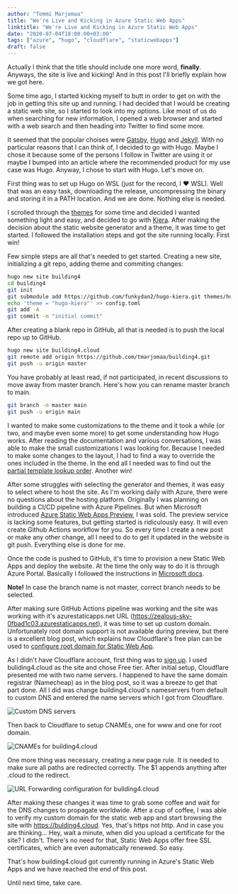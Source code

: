 ```yaml
---
author: "Tommi Marjomaa"
title: "We're Live and Kicking in Azure Static Web Apps"
linktitle: "We're Live and Kicking in Azure Static Web Apps"
date: "2020-07-04T18:00:00+03:00"
tags: ["azure", "hugo", "cloudflare", "staticwebapps"]
draft: false
---
```

Actually I think that the title should include one more word, **finally**. Anyways, the site is live and kicking! And in this post I'll briefly explain how we got here.

Some time ago, I started kicking myself to butt in order to get on with the job in getting this site up and running. I had decided that I would be creating a static web site, so I started to look into my options. Like most of us do when searching for new information, I opened a web browser and started with a web search and then heading into Twitter to find some more.

It seemed that the popular choises were [Gatsby](https://www.gatsbyjs.org/), [Hugo](https://gohugo.io) and [Jekyll](https://jekyllrb.com/). With no particular reasons that I can think of, I decided to go with Hugo. Maybe I chose it because some of the persons I follow in Twitter are using it or maybe I bumped into an article where the recommended product for my use case was Hugo. Anyway, I chose to start with Hugo. Let's move on.

First thing was to set up Hugo on WSL (just for the record, I :heart: WSL). Well that was an easy task, downloading the release, uncompressing the binary and storing it in a PATH location. And we are done. Nothing else is needed. 

I scrolled through the [themes](https://themes.gohugo.io) for some time and decided I wanted something light and easy, and decided to go with [Kiera](https://github.com/funkydan2/hugo-kiera). After making the decision about the static website generator and a theme, it was time to get started. I followed the installation steps and got the site running locally. First win!

Few simple steps are all that's needed to get started. Creating a new site, initializing a git repo, adding theme and commiting changes:  

```bash
hugo new site building4
cd building4
git init
git submodule add https://github.com/funkydan2/hugo-kiera.git themes/hugo-kiera
echo 'theme = "hugo-kiera"' >> config.toml
git add -A
git commit -m "initial commit"
```  

After creating a blank repo in GitHub, all that is needed is to push the local repo up to GitHub.

```bash
hugo new site building4.cloud
git remote add origin https://github.com/tmarjomaa/building4.git
git push -u origin master
```  

You have probably at least read, if not participated, in recent discussions to move away from master branch. Here's how you can rename master branch to main.

```bash
git branch -m master main
git push -u origin main
```

I wanted to make some customizations to the theme and it took a while (or two, and maybe even some more) to get some understanding how Hugo works. After reading the documentation and various conversations, I was able to make the small customizations I was looking for. Because I needed to make some changes to the layout, I had to find a way to override the ones included in the theme. In the end all I needed was to find out the [partial template lookup order](https://gohugo.io/templates/partials/#partial-template-lookup-order). Another win!

After some struggles with selecting the generator and themes, it was easy to select where to host the site. As I'm working daily with Azure, there were no questions about the hosting platform. Originally I was planning on building a CI/CD pipeline with Azure Pipelines. But when Microsoft introduced [Azure Static Web Apps Preview](https://docs.microsoft.com/en-us/azure/static-web-apps/overview), I was sold. The preview service is lacking some features, but getting started is ridiculously easy. It will even create Github Actions workflow for you. So every time I create a new post or make any other change, all I need to do to get it updated in the website is git push. Everything else is done for me.

Once the code is pushed to GitHub, it's time to provision a new Static Web Apps and deploy the website. At the time the only way to do it is through Azure Portal. Basically I followed the instructions in [Microsoft docs](https://docs.microsoft.com/en-us/azure/static-web-apps/publish-hugo#deploy-your-web-app). 

**Note!** In case the branch name is not master, correct branch needs to be selected.

After making sure GitHub Actions pipeline was working and the site was working with it's azurestaticapps.net URL (https://zealous-sky-0fbad1c03.azurestaticapps.net), it was time to set up custom domain. Unfortunately root domain support is not available during preview, but there is a excellent blog post, which explains how Cloudflare's free plan can be used to [configure root domain for Static Web App](https://burkeholland.github.io/posts/static-app-root-domain/).

As I didn't have Cloudflare account, first thing was to [sign up](https://dash.cloudflare.com/sign-up). I used buliding4.cloud as the site and chose Free tier. After initial setup, Cloudflare presented me with two name servers. I happened to have the same domain registrar (Namecheap) as in the blog post, so it was a breeze to get that part done. All I did was change building4.cloud's nameservers from default to custom DNS and entered the name servers which I got from Cloudflare.

![Custom DNS servers](/images/customdns.png)

Then back to Cloudflare to setup CNAMEs, one for www and one for root domain.

![CNAMEs for building4.cloud](/images/building4cnames.png)

One more thing was necessary, creating a new page rule. It is needed to make sure all paths are redirected correctly. The $1 appends anything after .cloud to the redirect.

![URL Forwarding configuration for building4.cloud](/images/building4pagerules.png)

After making these changes it was time to grab some coffee and wait for the DNS changes to propagate worldwide. After a cup of coffee, I was able to verify my custom domain for the static web app and start browsing the site with https://bulding4.cloud. Yes, that's https not http. And in case you are thinking... Hey, wait a minute, when did you upload a certificate for the site? I didn't. There's no need for that, Static Web Apps offer free SSL certificates, which are even automatically renewed. So easy.

That's how building4.cloud got currently running in Azure's Static Web Apps and we have reached the end of this post.

Until next time, take care.

